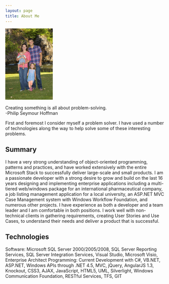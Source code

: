 ```yaml
---
layout: page
title: About Me
---
```

<img src="/public/images/family.jpg" style="width:150px;margin-left:auto;margin-right:auto;margin:0 auto;"/>
<p class="message">
Creating something is all about problem-solving. <br/>-Philip Seymour Hoffman
</p>
First and foremost I consider myself a problem solver. I have used a number of technologies along the way to help solve some of these interesting problems.

## Summary
I have a very strong understanding of object-oriented programming, patterns and practices, and have worked extensively with the entire Microsoft Stack to successfully deliver large-scale and small products. I am a passionate developer with a strong desire to grow and build on the last 16 years designing and implementing enterprise applications including a multi-tiered web/windows package for an international pharmaceutical company, a job listing management application for a local university, an ASP.NET MVC Case Management system with Windows Workflow Foundation, and numerous other projects. I have experience as both a developer and a team leader and I am comfortable in both positions. I work well with non-technical clients in gathering requirements, creating User Stories and Use Cases, to understand their needs and deliver a product that is successful.

## Technologies
Software: Microsoft SQL Server 2000/2005/2008, SQL Server Reporting Services, SQL Server Integration Services, Visual Studio, Microsoft Visio, Enterprise Architect
Programming: Current Development with C#, VB.NET, ASP.NET, Windows APIs through .NET 4.5, MVC, jQuery, AngularJS 1.3, Knockout, CSS3, AJAX, JavaScript, HTML5, UML, Silverlight, Windows Communication Foundation, RESTful Services, TFS, GIT